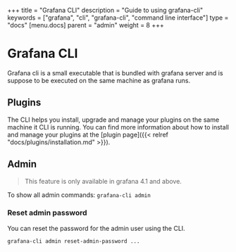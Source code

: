 +++
title = "Grafana CLI"
description = "Guide to using grafana-cli"
keywords = ["grafana", "cli", "grafana-cli", "command line interface"]
type = "docs"
[menu.docs]
parent = "admin"
weight = 8
+++

# Grafana CLI

Grafana cli is a small executable that is bundled with grafana server and is suppose to be executed on the same machine as grafana runs.

## Plugins

The CLI helps you install, upgrade and manage your plugins on the same machine it CLI is running.
You can find more information about how to install and manage your plugins at the
[plugin page]({{< relref "docs/plugins/installation.md" >}}).

## Admin

> This feature is only available in grafana 4.1 and above.

To show all admin commands:
`grafana-cli admin`

### Reset admin password

You can reset the password for the admin user using the CLI.

`grafana-cli admin reset-admin-password ...`
